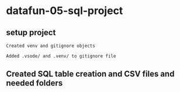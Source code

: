 # datafun-05-sql-project

## setup project
```
Created venv and gitignore objects

Added .vsode/ and .venv/ to gitignore file
```

## Created SQL table creation and CSV files and needed folders

